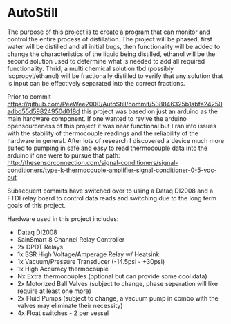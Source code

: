 # AutoStill
The purpose of this project is to create a program that can monitor and control the entire process of distillation. The project will be phased, first water will be distilled and all initial bugs, then functionality will be added to change the characteristics of the liquid being distilled, ethanol will be the second solution used to determine what is needed to add all required functionality. Thrid, a multi chemical solution tbd (possibly isopropyl/ethanol) will be fractionally distilled to verify that any solution that is input can be effectively separated into the correct fractions.

Prior to commit https://github.com/PeeWee2000/AutoStill/commit/538846325b1abfa24250adbd55d59824950d018d this project was based on just an arduino as the main hardware component. If one wanted to revive the arduino opensourceness of this project it was near functional but I ran into issues with the stability of thermocouple readings and the reliability of the hardware in general. After lots of research I discovered a device much more suited to pumping in safe and easy to read thermocouple data into the arduino if one were to pursue that path: http://thesensorconnection.com/signal-conditioners/signal-conditioners/type-k-thermocouple-amplifier-signal-conditioner-0-5-vdc-out


Subsequent commits have switched over to using a Dataq DI2008 and a FTDI relay board to control data reads and switching due to the long term goals of this project. 

Hardware used in this project includes:
   - Dataq DI2008
   - SainSmart 8 Channel Relay Controller
   - 2x DPDT Relays
   - 1x SSR High Voltage/Amperage Relay w/ Heatsink
   - 1x Vacuum/Pressure Transducer (-14.5psi - +30psi)
   - 1x High Accuracy thermocouple
   - Nx Extra thermocouples (optional but can provide some cool data)
   - 2x Motorized Ball Valves (subject to change, phase separation will like require at least one more)
   - 2x Fluid Pumps (subject to change, a vacuum pump in combo with the valves may eliminate their necessity)
   - 4x Float switches - 2 per vessel
 

